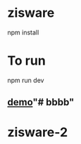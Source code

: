 # zisware
npm install

# To run 

npm run dev

##  [demo](https://zisware.vercel.app/)"# bbbb" 
# zisware-2
